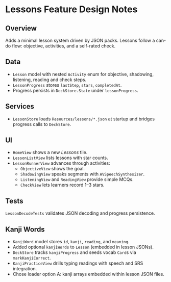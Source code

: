 # Lessons Feature Design Notes

## Overview
Adds a minimal lesson system driven by JSON packs. Lessons follow a can-do flow: objective, activities, and a self-rated check.

## Data
- `Lesson` model with nested `Activity` enum for objective, shadowing, listening, reading and check steps.
- `LessonProgress` stores `lastStep`, `stars`, `completedAt`.
- Progress persists in `DeckStore.State` under `lessonProgress`.

## Services
- `LessonStore` loads `Resources/lessons/*.json` at startup and bridges progress calls to `DeckStore`.

## UI
- `HomeView` shows a new *Lessons* tile.
- `LessonListView` lists lessons with star counts.
- `LessonRunnerView` advances through activities:
  - `ObjectiveView` shows the goal.
  - `ShadowingView` speaks segments with `AVSpeechSynthesizer`.
  - `ListeningView` and `ReadingView` provide simple MCQs.
  - `CheckView` lets learners record 1–3 stars.

## Tests
`LessonDecodeTests` validates JSON decoding and progress persistence.

## Kanji Words
- `KanjiWord` model stores `id`, `kanji`, `reading`, and `meaning`.
- Added optional `kanjiWords` to `Lesson` (embedded in lesson JSONs).
- `DeckStore` tracks `kanjiProgress` and seeds vocab `Card`s via `markKanjiCorrect`.
- `KanjiPracticeView` drills typing readings with speech and SRS integration.
- Chose loader option A: kanji arrays embedded within lesson JSON files.
